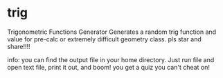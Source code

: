 # trig
Trigonometric Functions Generator
Generates a random trig function and value for pre-calc or extremely difficult geometry class.
pls star and share!!!!

info: you can find the output file in your home directory.
Just run file and open text file, print it out, and boom! you get a quiz you can't cheat on!
